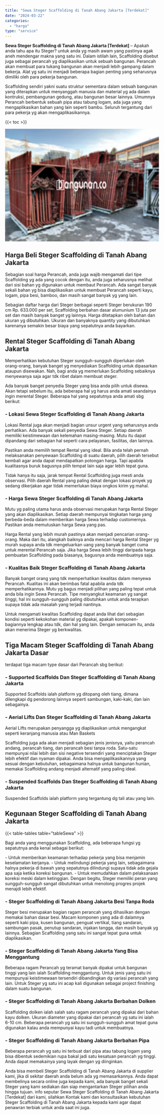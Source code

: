 ```yaml
---
title: "Sewa Steger Scaffolding di Tanah Abang Jakarta [Terdekat]"
date: "2024-03-22"
categories: 
  - "harga"
type: "service"
---
```


**Sewa Steger Scaffolding di Tanah Abang Jakarta \[Terdekat\]** – Apakah anda tahu apa itu Steger? untuk anda yg masih awam yang pastinya agak aneh mendengar makna yang satu ini. Dalam istilah lain, Scaffolding disebut juga sebagai perancah yg diaplikasikan untuk sebuah bangunan. Perancah akan membuat para tukang bangunan akan menjadi lebih gampang dalam bekerja. Alat yg satu ini menjadi beberapa bagian penting yang seharusnya dimiliki oleh para pekerja bangunan.

Scaffolding sendiri yakni suatu struktur sementara dalam sebuah bangunan yang diterapkan untuk menyanggah manusia dan material yg ada dalam kontruksi, pembangunan gedung, atau bangunan besar lainnya. Umumnya Perancah berbentuk sebuah pipa atau tabung logam, ada juga yang mengaplikasikan bahan yang lain seperti bambu. Seluruh tergantung dari para pekerja yg akan mengaplikasikannya.

{{< toc >}}

![Sewa Steger Scaffolding di Tanah Abang Jakarta [Terdekat]](/images/sewa-scaffolding-steger-22.png)

## Harga Beli Steger Scaffolding di Tanah Abang Jakarta

Sebagian soal harga Perancah, anda juga wajib mengamati dari tipe Scaffolding yg ada yang cocok dengan itu, anda juga seharusnya melihat dari sisi bahan yg digunakan untuk membaut Perancah. Ada sangat banyak sekali bahan yg bisa diaplikasikan untuk membuat Perancah seperti kayu, logam, pipa besi, bamboo, dan masih sangat banyak yg yang lain.

Sebagian daftar harga dari Steger berbagai seperti Steger berukuran 190 cm Rp. 633.000 per set, Scaffolding berbahan dasar alumunium 13 juta per set dan masih banyak banget yg lainnya. Harga ditetapkan oleh bahan dan ukuran yg dibutuhkan. Ukuran dan banyaknya quantity yang dibutuhkan karenanya semakin besar biaya yang sepatutnya anda bayarkan.

## Rental Steger Scaffolding di Tanah Abang Jakarta

Memperhatikan kebutuhan Steger sungguh-sungguh diperlukan oleh orang-orang, banyak banget yg menyediakan Scaffolding untuk dipasarkan ataupun disewakan. Nah, bagi anda yg memerlukan Scaffolding sebaiknya menyewanya saja agar tdk ribet dalam membuat steger.

Ada banyak banget penyedia Steger yang bisa anda pilih untuk disewa. Akan tetapi sebelum itu, ada beberapa hal yg harus anda amati seandainya ingin merental Steger. Beberapa hal yang sepatutnya anda amati sbg berikut:

### \- Lokasi Sewa Steger Scaffolding di Tanah Abang Jakarta

Lokasi Rental juga akan menjadi bagian unsur urgent yang seharusnya anda perhatikan. Ada banyak sekali penyedia Sewa Steger. Setiap daerah memiliki keistimewaan dan kelemahan masing-masing. Mutu itu dapat dipandang dari sebagian hal seperti cara pelayanan, fasilitas, dan lainnya.

Pastikan anda memilih tempat Rental yang ideal. Bila anda telah pernah melaksanakan penyewaan Scaffolding di suatu daerah, pilih daerah tersebut kembali agar anda dapat mendapatkan potongan harga. Tapi apabila kualitasnya buruk bagusnya pilih tempat lain saja agar lebih tepat guna.

Tidak hanya itu saja, jarak tempat Rental Scaffolding juga mesti anda observasi. Pilih daerah Rental yang paling dekat dengan lokasi proyek yg sedang dikerjakan agar tidak memerlukan biaya ongkos kirim yg mahal.

### \- Harga Sewa Steger Scaffolding di Tanah Abang Jakarta

Mutu yg paling utama harus anda observasi merupakan harga Rental Steger yang akan diaplikasikan. Setiap daerah mempunyai tingkatan harga yang berbeda-beda dalam memberikan harga Sewa terhadap customernya. Pastikan anda memutuskan harga Sewa yang pas.

Harga Rental yang lebih murah pastinya akan menjadi pencarian orang-orang. Maka dari itu, alangkah baiknya anda mencari harga Rental Steger yg murah supaya anda tdk mengeluarkan uang yang banyak banget cuma untuk merental Perancah saja. Jika harga Sewa lebih tinggi daripada harga pembuatan Scaffolding pada biasanya, bagusnya anda membuatnya saja.

### \- Kualitas Baik Steger Scaffolding di Tanah Abang Jakarta

Banyak banget orang yang tdk memperhatikan kwalitas dalam menyewa Perancah. Kualitas ini akan berimbas fatal apabila anda tdk memperhatikannya. Mutu yg bagus menjadi pilihan yang paling tepat untuk anda bila ingin Sewa Perancah. Tipe menyangkut keamanan yg sangat tinggi, hal ini sungguh-sungguh paling dibutuhkan untuk anda terapkan supaya tidak ada masalah yang terjadi nantinya.

Untuk mengamati kwalitas Scaffolding dapat anda lihat dari sebagian kondisi seperti kekokohan material yg dipakai, apakah komponen-bagiannya lengkap atau tdk, dan hal yang lain. Dengan semacam itu, anda akan menerima Steger yg berkwalitas.

## Tiga Macam Steger Scaffolding di Tanah Abang Jakarta Dasar

terdapat tiga macam type dasar dari Perancah sbg berikut:

### \- Supported Scaffolds Dan Steger Scaffolding di Tanah Abang Jakarta

Supported Scaffolds ialah platform yg ditopang oleh tiang, dimana dilengkapi dg pendorong lainnya seperti sambungan, kaki-kaki, dan lain sebagainya.

### \- Aerial Lifts Dan Steger Scaffolding di Tanah Abang Jakarta

Aerial Lifts merupakan penyangga yg diaplikasikan untuk mengangkat seperti keranjang manusia atau Man Baskets

Scaffolding juga ada akan menjadi sebagian jenis jenisnya, yaitu perancah andang, perancah tiang, dan perancah besi tanpa roda. Satu-satu mempunyai nilai lebih dan sisi negative tersendiri yang menciptakan Steger lebih efektif dan nyaman dipakai. Anda bisa mengaplikasikannya yang sesuai dengan kebutuhan, sebagaimana halnya untuk bangunan hunian, memakai Scaffolding andang menjadi alternatif yang paling ideal.

### \- Suspended Scaffolds Dan Steger Scaffolding di Tanah Abang Jakarta

Suspended Scaffolds ialah platform yang tergantung dg tali atau yang lain.

## Kegunaan Steger Scaffolding di Tanah Abang Jakarta

{{< table-tables table="tableSewa" >}}

Bagi anda yang menggunakan Scaffolding, ada beberapa fungsi yg sepatutnya anda kenal sebagai berikut:

\- Untuk memberikan keamanan terhadap pekerja yang bisa menjamin keselamatan kerjanya. - Untuk melindungi pekerja yang lain, sebagaimana halnya pekerja di bawah yang sepatutnya dilindungi supaya tidak ada gejala apa saja ketika koreksi bangunan. - Untuk memudahkan dalam pelaksanaan koreksi meski dalam ketinggian. Dengan begitu, Steger memiliki peran yang sungguh-sungguh sangat dibutuhkan untuk menolong progres projek menajdi lebih efektif.

### \- Steger Scaffolding di Tanah Abang Jakarta Besi Tanpa Roda

Steger besi merupakan bagian ragam perancah yang dihasilkan dengan memakai bahan dasar besi. Macam komponen yang ada di dalamnya seperti kaki pipa, kusen bangunan, penguat vertikal, tiang sandaran, sambungan pasak, penutup sandaran, injakan tangga, dan masih banyak yg lainnya. Sebagian Scaffolding yang satu ini sangat tepat guna untuk diaplikasikan.

### \- Steger Scaffolding di Tanah Abang Jakarta Yang Bisa Menggantung

Beberapa ragam Perancah yg teramat banyak dipakai untuk bangunan tinggi yang lain ialah Scaffolding menggantung. Untuk jenis yang satu ini mempunyai keistimewaan tersendiri dibandingkan dg variasi perancah yang lain. Untuk Steger yg satu ini acap kali digunakan sebagai project finishing dalam suatu bangunan.

### \- Steger Scaffolding di Tanah Abang Jakarta Berbahan Dolken

Scaffolding dolken ialah salah satu ragam perancah yang dipakai dari bahan kayu dolken. Ukuran diameter yang dipakai dari perancah yg satu ini ialah 6-10 cm. Beberapa perancah yg satu ini sungguh-sungguh amat tepat guna digunakan kalau anda mempunyai kayu tadi untuk membuatnya.

### \- Steger Scaffolding di Tanah Abang Jakarta Berbahan Pipa

Beberapa perancah yg satu ini terbuat dari pipa atau tabung logam yang bisa dibentuk sedemikian rupa bakal jadi satu kesatuan perancah yg tinggi. Anda dapat memakainya yang layak dengan yg diinginkan.

Anda bisa membeli Steger Scaffolding di Tanah Abang Jakarta di supplier kami, jika di sekitar daerah anda belum ada yg memasarkannya. Anda dapat membelinya secara online juga kepada kami, ada banyak banget sekali Steger yang kami sediakan dan siap mengantarkan Steger pilihan anda hingga tujuan. info seputar Sewa Steger Scaffolding di Tanah Abang Jakarta \[Terdekat\] dari kami, silahkan Kontak kami dan konsultasikan kebutuhan Steger Scaffolding di Tanah Abang Jakarta kepada kami agar dapat penawran terbiak untuk anda saat ini juga.
